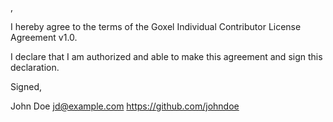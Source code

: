 <country>, <YYYY-MM-DD>

I hereby agree to the terms of the Goxel Individual Contributor License
Agreement v1.0.

I declare that I am authorized and able to make this agreement and sign this
declaration.

Signed,

John Doe jd@example.com https://github.com/johndoe
